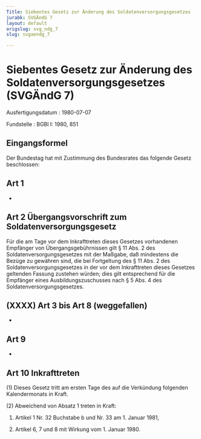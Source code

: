 ```yaml
---
Title: Siebentes Gesetz zur Änderung des Soldatenversorgungsgesetzes
jurabk: SVGÄndG 7
layout: default
origslug: svg_ndg_7
slug: svgaendg_7

---
```


# Siebentes Gesetz zur Änderung des Soldatenversorgungsgesetzes (SVGÄndG 7)

Ausfertigungsdatum
:   1980-07-07

Fundstelle
:   BGBl I: 1980, 851



## Eingangsformel

Der Bundestag hat mit Zustimmung des Bundesrates das folgende Gesetz
beschlossen:


## Art 1

-


## Art 2 Übergangsvorschrift zum Soldatenversorgungsgesetz

Für die am Tage vor dem Inkrafttreten dieses Gesetzes vorhandenen
Empfänger von Übergangsgebührnissen gilt § 11 Abs. 2 des
Soldatenversorgungsgesetzes mit der Maßgabe, daß mindestens die Bezüge
zu gewähren sind, die bei Fortgeltung des § 11 Abs. 2 des
Soldatenversorgungsgesetzes in der vor dem Inkrafttreten dieses
Gesetzes geltenden Fassung zustehen würden; dies gilt entsprechend für
die Empfänger eines Ausbildungszuschusses nach § 5 Abs. 4 des
Soldatenversorgungsgesetzes.


## (XXXX) Art 3 bis Art 8 (weggefallen)

-


## Art 9

-


## Art 10 Inkrafttreten

(1) Dieses Gesetz tritt am ersten Tage des auf die Verkündung
folgenden Kalendermonats in Kraft.

(2) Abweichend von Absatz 1 treten in Kraft:

1.  Artikel 1 Nr. 32 Buchstabe b und Nr. 33 am 1. Januar 1981,


2.  Artikel 6, 7 und 8 mit Wirkung vom 1. Januar 1980.




